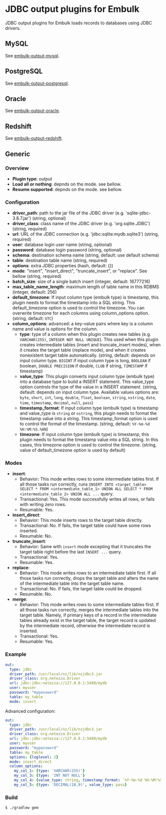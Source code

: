 # JDBC output plugins for Embulk

JDBC output plugins for Embulk loads records to databases using JDBC drivers.

## MySQL

See [embulk-output-mysql](embulk-output-mysql/).

## PostgreSQL

See [embulk-output-postgresql](embulk-output-postgresql/).

## Oracle

See [embulk-output-oracle](embulk-output-oracle/).

## Redshift

See [embulk-output-redshift](embulk-output-redshift/).

## Generic

### Overview

* **Plugin type**: output
* **Load all or nothing**: depnds on the mode. see bellow.
* **Resume supported**: depnds on the mode. see bellow.

### Configuration

- **driver_path**: path to the jar file of the JDBC driver (e.g. 'sqlite-jdbc-3.8.7.jar') (string, optional)
- **driver_class**: class name of the JDBC driver (e.g. 'org.sqlite.JDBC') (string, required)
- **url**: URL of the JDBC connection (e.g. 'jdbc:sqlite:mydb.sqlite3') (string, required)
- **user**: database login user name (string, optional)
- **password**: database login password (string, optional)
- **schema**: destination schema name (string, default: use default schema)
- **table**: destination table name (string, required)
- **options**: extra JDBC properties (hash, default: {})
- **mode**: "insert", "insert_direct", "truncate_insert", or "replace". See bellow (string, required)
- **batch_size**: size of a single batch insert (integer, default: 16777216)
- **max_table_name_length**: maximum length of table name in this RDBMS (integer, default: 256)
- **default_timezone**: If input column type (embulk type) is timestamp, this plugin needs to format the timestamp into a SQL string. This default_timezone option is used to control the timezone. You can overwrite timezone for each columns using column_options option. (string, default: `UTC`)
- **column_options**: advanced: a key-value pairs where key is a column name and value is options for the column.
  - **type**: type of a column when this plugin creates new tables (e.g. `VARCHAR(255)`, `INTEGER NOT NULL UNIQUE`). This used when this plugin creates intermediate tables (insert and truncate_insert modes), when it creates the target table (replace mode), and when it creates nonexistent target table automatically. (string, default: depends on input column type. `BIGINT` if input column type is long, `BOOLEAN` if boolean, `DOUBLE PRECISION` if double, `CLOB` if string, `TIMESTAMP` if timestamp)
  - **value_type**: This plugin converts input column type (embulk type) into a database type to build a INSERT statement. This value_type option controls the type of the value in a INSERT statement. (string, default: depends on input column type. Available values options are: `byte`, `short`, `int`, `long`, `double`, `float`, `boolean`, `string`, `nstring`, `date`, `time`, `timestamp`, `decimal`, `null`, `pass`)
  - **timestamp_format**: If input column type (embulk type) is timestamp and value_type is `string` or `nstring`, this plugin needs to format the timestamp value into a string. This timestamp_format option is used to control the format of the timestamp. (string, default: `%Y-%m-%d %H:%M:%S.%6N`)
  - **timezone**: If input column type (embulk type) is timestamp, this plugin needs to format the timestamp value into a SQL string. In this cases, this timezone option is used to control the timezone. (string, value of default_timezone option is used by default)

### Modes

* **insert**:
  * Behavior: This mode writes rows to some intermediate tables first. If all those tasks run correctly, runs `INSERT INTO <target_table> SELECT * FROM <intermediate_table_1> UNION ALL SELECT * FROM <intermediate_table_2> UNION ALL ...` query.
  * Transactional: Yes. This mode successfully writes all rows, or fails with writing zero rows.
  * Resumable: Yes.
* **insert_direct**:
  * Behavior: This mode inserts rows to the target table directly.
  * Transactional: No. If fails, the target table could have some rows inserted.
  * Resumable: No.
* **truncate_insert**:
  * Behavior: Same with `insert` mode excepting that it truncates the target table right before the last `INSERT ...` query.
  * Transactional: Yes.
  * Resumable: Yes.
* **replace**:
  * Behavior: This mode writes rows to an intermediate table first. If all those tasks run correctly, drops the target table and alters the name of the intermediate table into the target table name.
  * Transactional: No. If fails, the target table could be dropped.
  * Resumable: No.
* **merge**:
  * Behavior: This mode writes rows to some intermediate tables first. If all those tasks run correctly, merges the intermediate tables into the target table. Namely, if primary keys of a record in the intermediate tables already exist in the target table, the target record is updated by the intermediate record, otherwise the intermediate record is inserted.
  * Transactional: Yes.
  * Resumable: Yes.

### Example

```yaml
out:
  type: jdbc
  driver_path: /usr/local/nz/lib/nzjdbc3.jar
  driver_class: org.netezza.Driver
  url: jdbc:jdbc:netezza://127.0.0.1:5480/mydb
  user: myuser
  password: "mypassword"
  table: my_table
  mode: insert
```

Advanced configuration:

```yaml
out:
  type: jdbc
  driver_path: /usr/local/nz/lib/nzjdbc3.jar
  driver_class: org.netezza.Driver
  url: jdbc:jdbc:netezza://127.0.0.1:5480/mydb
  user: myuser
  password: "mypassword"
  table: my_table
  options: {loglevel: 2}
  mode: insert_direct
  column_options:
    my_col_1: {type: 'VARCHAR(255)'}
    my_col_3: {type: 'INT NOT NULL'}
    my_col_4: {value_type: string, timestamp_format: `%Y-%m-%d %H:%M:%S %z`, timezone: '-0700'}
    my_col_5: {type: 'DECIMAL(18,9)', value_type: pass}
```

### Build

```
$ ./gradlew gem
```
